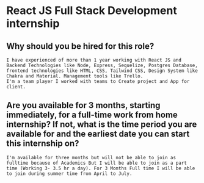 # React JS Full Stack Development internship
## Why should you be hired for this role?
	I have experienced of more than 1 year working with React JS and Backend Technologies like Node, Express, Sequelize, Postgres Database, frontend technologies like HTML, CSS, Tailwind CSS, Design System like Chakra and Material. Management tools like Trello.
	I'm a team player I worked with teams to Create project and App for client.
## Are you available for 3 months, starting immediately, for a full-time work from home internship? If not, what is the time period you are available for and the earliest date you can start this internship on?
	I'm available for three months but will not be able to join as fulltime because of Academics But I will be able to join as a part time (Working 3- 3.5 hr a day). For 3 Months Full time I will be able to join during summer time from April to July.
	